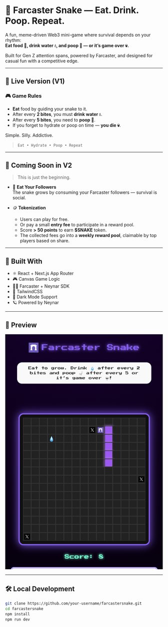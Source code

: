 # 🐍 Farcaster Snake — Eat. Drink. Poop. Repeat.

A fun, meme-driven Web3 mini-game where survival depends on your rhythm:  
**Eat food 🍗, drink water 💧, and poop 🚽 — or it’s game over 💀.**

Built for Gen Z attention spans, powered by Farcaster, and designed for casual fun with a competitive edge.

---

## 🚀 Live Version (V1)

### 🎮 Game Rules

- **Eat** food by guiding your snake to it.
- After every **2 bites**, you must **drink water 💧**.
- After every **5 bites**, you need to **poop 🚽**.
- If you forget to hydrate or poop on time — **you die 💀**.

Simple. Silly. Addictive.

> `Eat • Hydrate • Poop • Repeat`

---

## 🧪 Coming Soon in V2

> This is just the beginning.

- 🧍 **Eat Your Followers**  
  The snake grows by consuming your Farcaster followers — survival is social.

- 🪙 **Tokenization**
  - Users can play for free.
  - Or pay a small **entry fee** to participate in a reward pool.
  - Score **> 50 points** to earn **$SNAKE** token.
  - The collected fees go into a **weekly reward pool**, claimable by top players based on share.

---

## 🧠 Built With

- ⚛️ React + Next.js App Router
- 🎮 Canvas Game Logic
- 🧑‍🚀 Farcaster + Neynar SDK
- 💅 TailwindCSS
- 🌚 Dark Mode Support
- 🪐 Powered by Neynar

---

## 📸 Preview

![Screenshot of Game](./public/screenshot.png)

---

## 🛠 Local Development

```bash
git clone https://github.com/your-username/farcastersnake.git
cd farcastersnake
npm install
npm run dev
```
